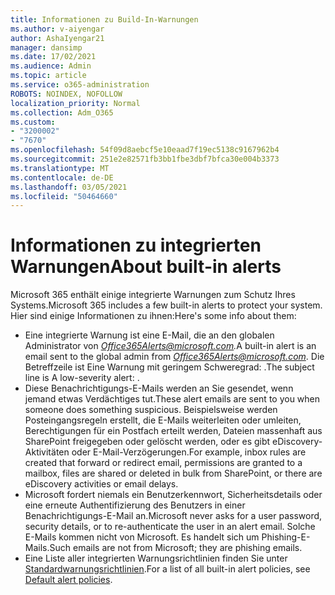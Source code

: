 ```yaml
---
title: Informationen zu Build-In-Warnungen
ms.author: v-aiyengar
author: AshaIyengar21
manager: dansimp
ms.date: 17/02/2021
ms.audience: Admin
ms.topic: article
ms.service: o365-administration
ROBOTS: NOINDEX, NOFOLLOW
localization_priority: Normal
ms.collection: Adm_O365
ms.custom:
- "3200002"
- "7670"
ms.openlocfilehash: 54f09d8aebcf5e10eaad7f19ec5138c9167962b4
ms.sourcegitcommit: 251e2e82571fb3bb1fbe3dbf7bfca30e004b3373
ms.translationtype: MT
ms.contentlocale: de-DE
ms.lasthandoff: 03/05/2021
ms.locfileid: "50464660"
---
```

# <a name="about-built-in-alerts"></a><span data-ttu-id="1edca-102">Informationen zu integrierten Warnungen</span><span class="sxs-lookup"><span data-stu-id="1edca-102">About built-in alerts</span></span>

<span data-ttu-id="1edca-103">Microsoft 365 enthält einige integrierte Warnungen zum Schutz Ihres Systems.</span><span class="sxs-lookup"><span data-stu-id="1edca-103">Microsoft 365 includes a few built-in alerts to protect your system.</span></span> <span data-ttu-id="1edca-104">Hier sind einige Informationen zu ihnen:</span><span class="sxs-lookup"><span data-stu-id="1edca-104">Here's some info about them:</span></span>

- <span data-ttu-id="1edca-105">Eine integrierte Warnung ist eine E-Mail, die an den globalen Administrator von *Office365Alerts@microsoft.com.*</span><span class="sxs-lookup"><span data-stu-id="1edca-105">A built-in alert is an email sent to the global admin from *Office365Alerts@microsoft.com*.</span></span> <span data-ttu-id="1edca-106">Die Betreffzeile ist Eine Warnung mit geringem Schweregrad: <name of alert policy> .</span><span class="sxs-lookup"><span data-stu-id="1edca-106">The subject line is A low-severity alert: <name of alert policy>.</span></span>
- <span data-ttu-id="1edca-107">Diese Benachrichtigungs-E-Mails werden an Sie gesendet, wenn jemand etwas Verdächtiges tut.</span><span class="sxs-lookup"><span data-stu-id="1edca-107">These alert emails are sent to you when someone does something suspicious.</span></span> <span data-ttu-id="1edca-108">Beispielsweise werden Posteingangsregeln erstellt, die E-Mails weiterleiten oder umleiten, Berechtigungen für ein Postfach erteilt werden, Dateien massenhaft aus SharePoint freigegeben oder gelöscht werden, oder es gibt eDiscovery-Aktivitäten oder E-Mail-Verzögerungen.</span><span class="sxs-lookup"><span data-stu-id="1edca-108">For example, inbox rules are created that forward or redirect email, permissions are granted to a mailbox, files are shared or deleted in bulk from SharePoint, or there are eDiscovery activities or email delays.</span></span>
- <span data-ttu-id="1edca-109">Microsoft fordert niemals ein Benutzerkennwort, Sicherheitsdetails oder eine erneute Authentifizierung des Benutzers in einer Benachrichtigungs-E-Mail an.</span><span class="sxs-lookup"><span data-stu-id="1edca-109">Microsoft never asks for a user password, security details, or to re-authenticate the user in an alert email.</span></span> <span data-ttu-id="1edca-110">Solche E-Mails kommen nicht von Microsoft. Es handelt sich um Phishing-E-Mails.</span><span class="sxs-lookup"><span data-stu-id="1edca-110">Such emails are not from Microsoft; they are phishing emails.</span></span>
- <span data-ttu-id="1edca-111">Eine Liste aller integrierten Warnungsrichtlinien finden Sie unter [Standardwarnungsrichtlinien](https://go.microsoft.com/fwlink/?linkid=2103170).</span><span class="sxs-lookup"><span data-stu-id="1edca-111">For a list of all built-in alert policies, see [Default alert policies](https://go.microsoft.com/fwlink/?linkid=2103170).</span></span>